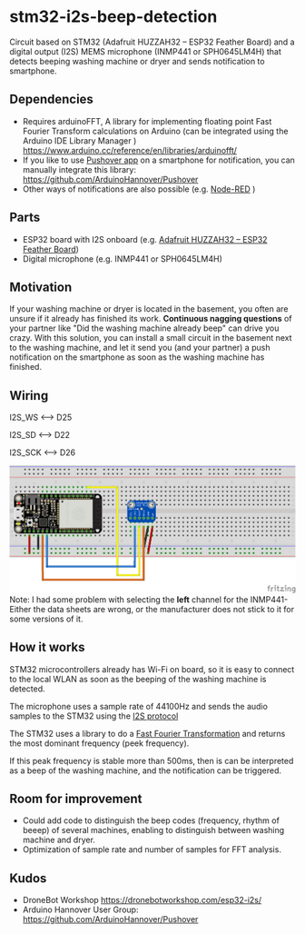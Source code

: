 # stm32-i2s-beep-detection
Circuit based on STM32 (Adafruit HUZZAH32 – ESP32 Feather Board) and a digital
output (I2S) MEMS microphone (INMP441 or SPH0645LM4H) that detects beeping washing machine or
dryer and sends notification to smartphone.

## Dependencies

* Requires arduinoFFT, A library for implementing floating point Fast Fourier Transform calculations on Arduino (can be integrated using the Arduino IDE Library Manager )
https://www.arduino.cc/reference/en/libraries/arduinofft/ 
* If you like to use [Pushover app](https://pushover.net/) on a smartphone for 
  notification, you can manually integrate this library: https://github.com/ArduinoHannover/Pushover
* Other ways of notifications are also possible (e.g. [Node-RED](https://nodered.org/) ) 

## Parts

* ESP32 board with I2S onboard (e.g. [Adafruit HUZZAH32 – ESP32 Feather Board](https://www.adafruit.com/product/3405))
* Digital microphone (e.g. INMP441 or SPH0645LM4H)

## Motivation

If your washing machine or dryer is located in the basement, you often are
unsure if it already has finished its work. **Continuous nagging questions** of
your partner like "Did the washing machine already beep" can drive you crazy.
With this solution, you can install a small circuit in the basement next
to the washing machine, and let it send you (and your partner) a push
notification on the smartphone as soon as the washing machine has
finished.

## Wiring
I2S_WS <--> D25

I2S_SD <--> D22

I2S_SCK <--> D26

![Wiring](stm32-i2s-beep-detection_bb.png "Wiring")
Note: I had some problem with selecting the **left** channel for the INMP441- Either the 
data sheets are wrong, or the manufacturer does not stick to it for some versions of it.

## How it works

STM32 microcontrollers already has Wi-Fi on board, so it is easy to connect
to the local WLAN as soon as the beeping of the washing machine is detected.

The microphone uses a sample rate of 44100Hz and sends the audio samples
to the STM32 using the [I2S protocol](https://docs.espressif.com/projects/esp-idf/en/v4.1/api-reference/peripherals/i2s.html)

The STM32 uses a library to do a [Fast Fourier Transformation](https://en.wikipedia.org/wiki/Fast_Fourier_transform)
and returns the most dominant frequency (peek frequency).

If this peak frequency is stable more than 500ms, then is can be interpreted as a
beep of the washing machine, and the notification can be triggered.

## Room for improvement

* Could add code to distinguish the beep codes (frequency, rhythm of beeep) 
  of several machines, enabling to distinguish between washing machine and dryer.
* Optimization of sample rate and number of samples for FFT analysis.  

## Kudos

* DroneBot Workshop https://dronebotworkshop.com/esp32-i2s/
* Arduino Hannover User Group: https://github.com/ArduinoHannover/Pushover

